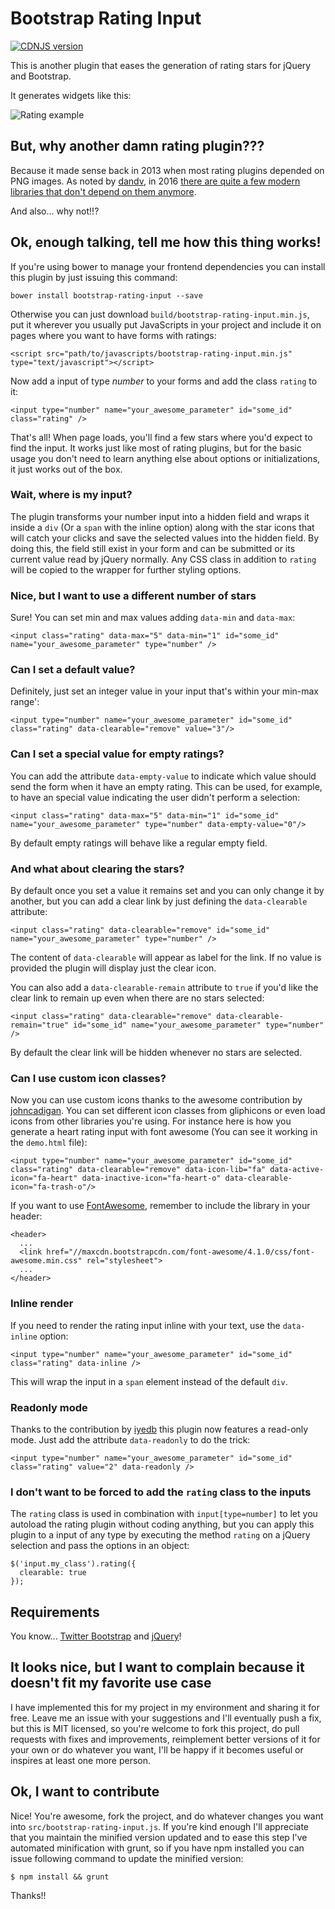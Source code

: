 # Bootstrap Rating Input
[![CDNJS version](https://img.shields.io/cdnjs/v/bootstrap-rating-input.svg)](https://cdnjs.com/libraries/bootstrap-rating-input)

This is another plugin that eases the generation of rating stars for jQuery and Bootstrap.

It generates widgets like this:

![Rating example](http://curso-rails-mini-blog.s3.amazonaws.com/rating.png)

## But, why another damn rating plugin???

Because it made sense back in 2013 when most rating plugins depended on PNG images. As noted by [dandv](https://github.com/dandv), in 2016 [there are quite a few modern libraries that don't depend on them anymore](https://github.com/javiertoledo/bootstrap-rating-input/issues/54).

And also... why not!!?

## Ok, enough talking, tell me how this thing works!

If you're using bower to manage your frontend dependencies you can install this plugin by just issuing this command:

    bower install bootstrap-rating-input --save

Otherwise you can just download `build/bootstrap-rating-input.min.js`, put it wherever you usually put JavaScripts in your project and include it on pages where you want to have forms with ratings:

    <script src="path/to/javascripts/bootstrap-rating-input.min.js" type="text/javascript"></script>

Now add a input of type *number* to your forms and add the class `rating` to it:

    <input type="number" name="your_awesome_parameter" id="some_id" class="rating" />

That's all! When page loads, you'll find a few stars where you'd expect to find the input. It works just like most of rating plugins, but for the basic usage you don't need to learn anything else about options or initializations, it just works out of the box.

### Wait, where is my input?

The plugin transforms your number input into a hidden field and wraps it inside a `div` (Or a `span` with the inline option) along with the star icons that will catch your clicks and save the selected values into the hidden field. By doing this, the field still exist in your form and can be submitted or its current value read by jQuery normally. Any CSS class in addition to `rating` will be copied to the wrapper for further styling options.

### Nice, but I want to use a different number of stars

Sure! You can set min and max values adding `data-min` and `data-max`:

    <input class="rating" data-max="5" data-min="1" id="some_id" name="your_awesome_parameter" type="number" />

### Can I set a default value?

Definitely, just set an integer value in your input that's within your min-max range':

    <input type="number" name="your_awesome_parameter" id="some_id" class="rating" data-clearable="remove" value="3"/>

### Can I set a special value for empty ratings?

You can add the attribute `data-empty-value` to indicate which value should send the form when it have an empty rating. This can be used, for example, to have an special value indicating the user didn't perform a selection:

    <input class="rating" data-max="5" data-min="1" id="some_id" name="your_awesome_parameter" type="number" data-empty-value="0"/>

By default empty ratings will behave like a regular empty field.

### And what about clearing the stars?

By default once you set a value it remains set and you can only change it by another, but you can add a clear link by just defining the `data-clearable` attribute:

    <input class="rating" data-clearable="remove" id="some_id" name="your_awesome_parameter" type="number" />

The content of `data-clearable` will appear as label for the link. If no value is provided the plugin will display just the clear icon.

You can also add a `data-clearable-remain` attribute to `true` if you'd like the clear link to remain up even when there are no stars selected:

    <input class="rating" data-clearable="remove" data-clearable-remain="true" id="some_id" name="your_awesome_parameter" type="number" />

By default the clear link will be hidden whenever no stars are selected.

### Can I use custom icon classes?

Now you can use custom icons thanks to the awesome contribution by [johncadigan](https://github.com/johncadigan). You can set different icon classes from gliphicons or even load icons from other libraries you're using. For instance here is how you generate a heart rating input with font awesome (You can see it working in the `demo.html` file):

    <input type="number" name="your_awesome_parameter" id="some_id" class="rating" data-clearable="remove" data-icon-lib="fa" data-active-icon="fa-heart" data-inactive-icon="fa-heart-o" data-clearable-icon="fa-trash-o"/>

If you want to use [FontAwesome](http://fontawesome.io/), remember to include the library in your header:

    <header>
      ...
      <link href="//maxcdn.bootstrapcdn.com/font-awesome/4.1.0/css/font-awesome.min.css" rel="stylesheet">
      ...
    </header>

### Inline render

If you need to render the rating input inline with your text, use the `data-inline` option:

    <input type="number" name="your_awesome_parameter" id="some_id" class="rating" data-inline />

This will wrap the input in a `span` element instead of the default `div`.

### Readonly mode

Thanks to the contribution by [iyedb](https://github.com/iyedb) this plugin now features a read-only mode. Just add the attribute `data-readonly` to do the trick:

    <input type="number" name="your_awesome_parameter" id="some_id" class="rating" value="2" data-readonly />

### I don't want to be forced to add the `rating` class to the inputs

The `rating` class is used in combination with `input[type=number]` to let you autoload the rating plugin without coding anything, but you can apply this plugin to a input of any type by executing the method `rating` on a jQuery selection and pass the options in an object:

    $('input.my_class').rating({
      clearable: true
    });

## Requirements

You know... [Twitter Bootstrap](http://getbootstrap.com) and [jQuery](http://jquery.com)!

## It looks nice, but I want to complain because it doesn't fit my favorite use case

I have implemented this for my project in my environment and sharing it for free. Leave me an issue with your suggestions and I'll eventually push a fix, but this is MIT licensed, so you're welcome to fork this project, do pull requests with fixes and improvements, reimplement better versions of it for your own or do whatever you want, I'll be happy if it becomes useful or inspires at least one more person.

## Ok, I want to contribute

Nice! You're awesome, fork the project, and do whatever changes you want into `src/bootstrap-rating-input.js`. If you're kind enough I'll appreciate that you maintain the minified version updated and to ease this step I've automated minification with grunt, so if you have npm installed you can issue following command to update the minified version:

    $ npm install && grunt

Thanks!!
